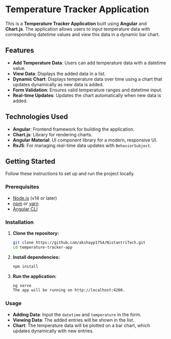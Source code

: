 # Temperature Tracker Application

This is a **Temperature Tracker Application** built using **Angular** and **Chart.js**. The application allows users to input temperature data with corresponding datetime values and view this data in a dynamic bar chart.

## Features

- **Add Temperature Data**: Users can add temperature data with a datetime value.
- **View Data**: Displays the added data in a list.
- **Dynamic Chart**: Displays temperature data over time using a chart that updates dynamically as new data is added.
- **Form Validation**: Ensures valid temperature ranges and datetime input.
- **Real-time Updates**: Updates the chart automatically when new data is added.

## Technologies Used

- **Angular**: Frontend framework for building the application.
- **Chart.js**: Library for rendering charts.
- **Angular Material**: UI component library for a modern, responsive UI.
- **RxJS**: For managing real-time data updates with `BehaviorSubject`.

## Getting Started

Follow these instructions to set up and run the project locally.

### Prerequisites

- [Node.js](https://nodejs.org/) (v14 or later)
- [npm](https://www.npmjs.com/) or [yarn](https://yarnpkg.com/)
- [Angular CLI](https://angular.io/cli)

### Installation

1. **Clone the repository:**

   ```bash
   git clone https://github.com/akshayp1754/NistantriTech.git 
   cd temperature-tracker-app

2. **Install dependencies:**

    ```bash
    npm install

3. **Run the application:**

    ```bash
    ng serve
    The app will be running on http://localhost:4200.
   
### Usage

- **Adding Data**: Input the `datetime` and `temperature` in the form.
- **Viewing Data**: The added entries will be shown in the list.
- **Chart**: The temperature data will be plotted on a bar chart, which updates dynamically with new entries.
